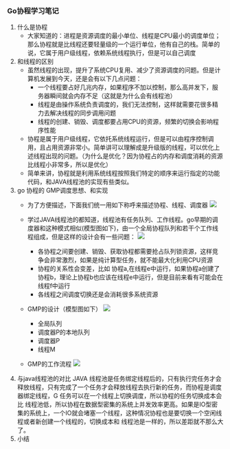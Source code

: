 ### Go协程学习笔记
1. 什么是协程
    * 大家知道的：进程是资源调度的最小单位、线程是CPU最小的调度单位；那么协程就是比线程还要轻量级的一个运行单位，他有自己的栈。简单的说，它属于用户级线程，依赖系统线程执行，但是可以自己调度
2. 和线程的区别
    * 虽然线程的出现，提升了系统CPU复用、减少了资源调度的问题。但是计算机发展到今天，还是会有以下几点问题：
        * 一个线程要占好几兆内存，如果程序不加以控制，那么高并发下，服务器瞬间就会内存不足（这就是为什么会有线程池）
        * 线程是由操作系统负责调度的，我们无法控制，这样就需要花很多精力去解决线程的同步调用问题
        * 线程的创建、销毁、调度都要占用CPU的资源，频繁的切换会影响程序性能
    * 协程是属于用户级线程，它依托系统线程运行，但是可以由程序控制调用，且占用资源非常小。简单讲可以理解成是升级版的线程，可以优化上述线程出现的问题。（为什么是优化？因为协程占的内存和调度消耗的资源比线程小非常多，所以是优化）
    * 简单来讲，协程就是利用系统线程按照我们特定的顺序来运行指定的功能代码，和JAVA线程池的实现有些类似。
3. go 协程的 GMP调度思想、和实现
    * 为了方便描述，下面我们统一用如下称呼来描述协程、线程、调度器
    ![](https://ftp.bmp.ovh/imgs/2020/08/1cc63565c17cd8fc.png)
    * 学过JAVA线程池的都知道，线程池有任务队列、工作线程。go早期的调度器和这种模式相似(模型图如下)，由一个全局协程队列和若干个工作线程组成，但是这样的设计会有一些问题：
    ![](https://s3.bmp.ovh/imgs/2021/10/fcb03244a9843333.png)
        * 各协程之间要创建、销毁、获取协程都需要抢占队列锁资源，这样竞争会非常激烈，如果是纯计算型任务，就不能最大化利用CPU资源
        * 协程的关系性会变差，比如 协程a,在线程e中运行，如果协程a创建了协程b，理论上协程b也应该在线程e中运行，但是目前来看有可能会在线程f中运行
        * 各线程之间调度切换还是会消耗很多系统资源
   
    * GMP的设计（模型图如下）
    ![](https://ftp.bmp.ovh/imgs/2020/08/315f12a08fbb4ffa.jpg)
        * 全局队列
        * 调度器P的本地队列
        * 调度器P
        * 线程M
        
    * GMP的工作流程
    ![](https://s3.bmp.ovh/imgs/2021/10/19026cc16314e876.jpeg)
4. 与java线程池的对比
    JAVA 线程池是任务绑定线程后的，只有执行完任务才会释放线程，只有完成了一个任务才会释放线程去执行新的任务，而协程是调度器绑定线程，G 任务可以在一个线程上切换调度，所以协程的任务切换成本会比 线程池低，所以协程在数据型密集的系统上并发效率更高。如果是IO型密集的系统上，一个IO就会堵塞一个线程，这种情况协程也是要切换一个空闲线程或者新创建一个线程的，切换成本和 线程池是一样的，所以差距就不那么大了。
5. 小结
